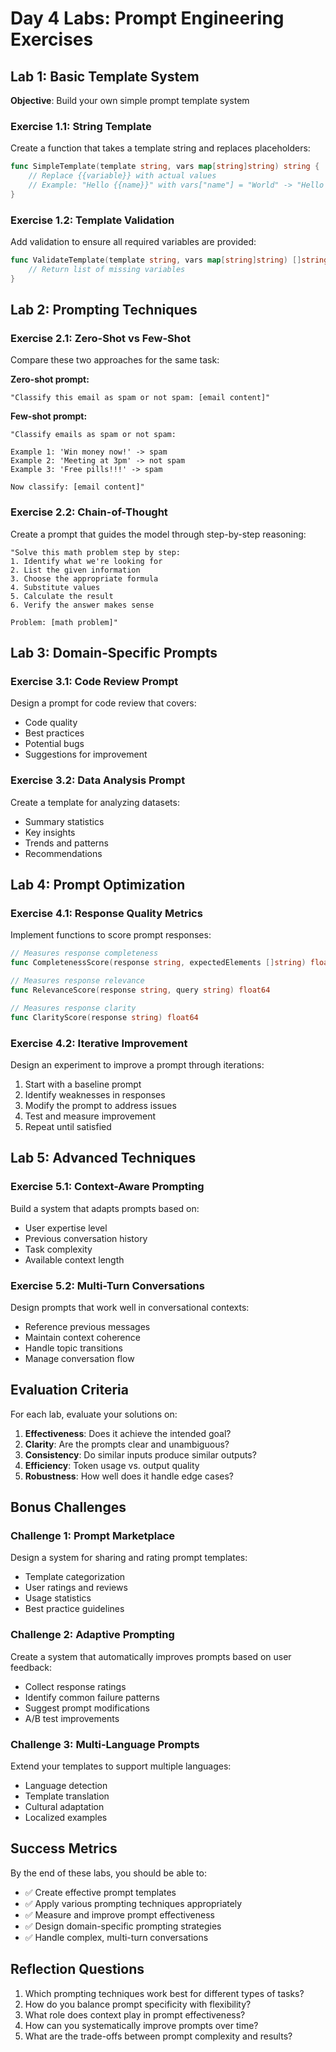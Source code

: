 # Day 4 Labs: Prompt Engineering Exercises

## Lab 1: Basic Template System

**Objective**: Build your own simple prompt template system

### Exercise 1.1: String Template
Create a function that takes a template string and replaces placeholders:

```go
func SimpleTemplate(template string, vars map[string]string) string {
    // Replace {{variable}} with actual values
    // Example: "Hello {{name}}" with vars["name"] = "World" -> "Hello World"
}
```

### Exercise 1.2: Template Validation
Add validation to ensure all required variables are provided:

```go
func ValidateTemplate(template string, vars map[string]string) []string {
    // Return list of missing variables
}
```

## Lab 2: Prompting Techniques

### Exercise 2.1: Zero-Shot vs Few-Shot
Compare these two approaches for the same task:

**Zero-shot prompt:**
```
"Classify this email as spam or not spam: [email content]"
```

**Few-shot prompt:**
```
"Classify emails as spam or not spam:

Example 1: 'Win money now!' -> spam
Example 2: 'Meeting at 3pm' -> not spam
Example 3: 'Free pills!!!' -> spam

Now classify: [email content]"
```

### Exercise 2.2: Chain-of-Thought
Create a prompt that guides the model through step-by-step reasoning:

```
"Solve this math problem step by step:
1. Identify what we're looking for
2. List the given information  
3. Choose the appropriate formula
4. Substitute values
5. Calculate the result
6. Verify the answer makes sense

Problem: [math problem]"
```

## Lab 3: Domain-Specific Prompts

### Exercise 3.1: Code Review Prompt
Design a prompt for code review that covers:
- Code quality
- Best practices
- Potential bugs
- Suggestions for improvement

### Exercise 3.2: Data Analysis Prompt
Create a template for analyzing datasets:
- Summary statistics
- Key insights
- Trends and patterns
- Recommendations

## Lab 4: Prompt Optimization

### Exercise 4.1: Response Quality Metrics
Implement functions to score prompt responses:

```go
// Measures response completeness
func CompletenessScore(response string, expectedElements []string) float64

// Measures response relevance
func RelevanceScore(response string, query string) float64

// Measures response clarity
func ClarityScore(response string) float64
```

### Exercise 4.2: Iterative Improvement
Design an experiment to improve a prompt through iterations:

1. Start with a baseline prompt
2. Identify weaknesses in responses
3. Modify the prompt to address issues
4. Test and measure improvement
5. Repeat until satisfied

## Lab 5: Advanced Techniques

### Exercise 5.1: Context-Aware Prompting
Build a system that adapts prompts based on:
- User expertise level
- Previous conversation history
- Task complexity
- Available context length

### Exercise 5.2: Multi-Turn Conversations
Design prompts that work well in conversational contexts:
- Reference previous messages
- Maintain context coherence
- Handle topic transitions
- Manage conversation flow

## Evaluation Criteria

For each lab, evaluate your solutions on:

1. **Effectiveness**: Does it achieve the intended goal?
2. **Clarity**: Are the prompts clear and unambiguous?
3. **Consistency**: Do similar inputs produce similar outputs?
4. **Efficiency**: Token usage vs. output quality
5. **Robustness**: How well does it handle edge cases?

## Bonus Challenges

### Challenge 1: Prompt Marketplace
Design a system for sharing and rating prompt templates:
- Template categorization
- User ratings and reviews
- Usage statistics
- Best practice guidelines

### Challenge 2: Adaptive Prompting
Create a system that automatically improves prompts based on user feedback:
- Collect response ratings
- Identify common failure patterns
- Suggest prompt modifications
- A/B test improvements

### Challenge 3: Multi-Language Prompts
Extend your templates to support multiple languages:
- Language detection
- Template translation
- Cultural adaptation
- Localized examples

## Success Metrics

By the end of these labs, you should be able to:
- ✅ Create effective prompt templates
- ✅ Apply various prompting techniques appropriately
- ✅ Measure and improve prompt effectiveness
- ✅ Design domain-specific prompting strategies
- ✅ Handle complex, multi-turn conversations

## Reflection Questions

1. Which prompting techniques work best for different types of tasks?
2. How do you balance prompt specificity with flexibility?
3. What role does context play in prompt effectiveness?
4. How can you systematically improve prompts over time?
5. What are the trade-offs between prompt complexity and results?
